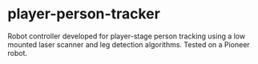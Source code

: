player-person-tracker
=====================

Robot controller developed for player-stage person tracking using a low mounted laser scanner and leg detection algorithms. Tested on a Pioneer robot.
